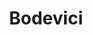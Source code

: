 ---
title: Bodevici
region: San Sebastián de los Reyes
web: "http://www.bodevici.es/inici/productos"
address: C/ Calle María Moliner, 10. 28702
phone: +34 912 77 50 76
img_path: /img/cards-tiendas/Bodevici.jpg
twitter: 
facebook: BodeviciMaimaDhara
instagram:
---